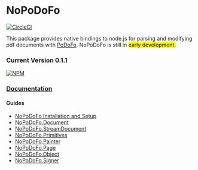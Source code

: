 # NoPoDoFo

[![CircleCI](https://circleci.com/gh/corymickelson/NoPoDoFo.svg?style=svg)](https://circleci.com/gh/corymickelson/NoPoDoFo)

This package provides native bindings to node.js for parsing and modifying pdf documents with [PoDoFo](http://podofo.sourceforge.net/index.html).
NoPoDoFo is still in <mark>early development.</mark> 

### __Current Version 0.1.1__
[![NPM](https://nodei.co/npm/nopodofo.png?downloads=true&downloadRank=true)](http://nodei.co/npm/nopodofo)

### [Documentation](https://corymickelson.github.io/NoPoDoFo/index)

#### **Guides**
 - [NoPoDoFo Installation and Setup](https://github.com/corymickelson/NoPoDoFo/tree/master/guides/getting_started.md)
 - [NoPoDoFo.Document](https://github.com/corymickelson/NoPoDoFo/tree/master/guides/document.md)
 - [NoPoDoFo.StreamDocument](https://github.com/corymickelson/NoPoDoFo/tree/master/guids/stream_document.md)
 - [NoPoDoFo.Primitives](https://github.com/corymickelson/NoPoDoFo/tree/master/guides/primitives.md)
 - [NoPoDoFo.Painter](https://github.com/corymickelson/NoPoDoFo/tree/master/guides/painter.md)
 - [NoPoDoFo.Page](https://github.com/corymickelson/NoPoDoFo/tree/master/guides/page.md)
 - [NoPoDoFo.Object](https://github.com/corymickelson/NoPoDoFo/tree/master/guides/object.md)
 - [NoPoDoFo.Signer](https://github.com/corymickelson/NoPoDoFo/tree/master/guides/signer.md)